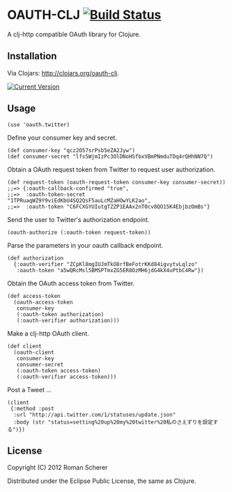 # OAUTH-CLJ [![Build Status](https://travis-ci.org/r0man/oauth-clj.png)](https://travis-ci.org/r0man/oauth-clj)

A clj-http compatible OAuth library for Clojure.

## Installation

Via Clojars: http://clojars.org/oauth-clj.

[![Current Version](https://clojars.org/oauth-clj/latest-version.svg)](https://clojars.org/oauth-clj)

## Usage

    (use 'oauth.twitter)

Define your consumer key and secret.

    (def consumer-key "qcz2O57srPsb5eZA2Jyw")
    (def consumer-secret "lfs5WjmIzPc3OlDNoHSfbxVBmPNmduTDq4rQHhNN7Q")

Obtain a OAuth request token from Twitter to request user authorization.

    (def request-token (oauth-request-token consumer-key consumer-secret))
    ;;=> {:oauth-callback-confirmed "true",
    ;;=>  :oauth-token-secret "1TPRuaqWZ9Y9viEdKbU4SQ2QsF5auLcMZaHOwYLK2ao",
    ;;=>  :oauth-token "C6FCXGYUIutgTZZP1EAAx2nT0cv8QO15K4EbjbzOmBs"}

Send the user to Twitter's authorization endpoint.

    (oauth-authorize (:oauth-token request-token))

Parse the parameters in your oauth callback endpoint.

    (def authorization
      {:oauth-verifier "ZCpKl8mgIUJmTkO8rfBeFotrKKd84igvytvLqlzo"
       :oauth-token "a5wQRcMsl5BMSPTmxZG5ER8OzMH6jdG4kX4uPtbC4Rw"})

Obtain the OAuth access token from Twitter.

    (def access-token
      (oauth-access-token
       consumer-key
       (:oauth-token authorization)
       (:oauth-verifier authorization)))

Make a clj-http OAuth client.

    (def client
      (oauth-client
       consumer-key
       consumer-secret
       (:oauth-token access-token)
       (:oauth-verifier access-token)))

Post a Tweet ...

    (client
     {:method :post
      :url "http://api.twitter.com/1/statuses/update.json"
      :body (str "status=setting%20up%20my%20twitter%20私のさえずりを設定する")})

## License

Copyright (C) 2012 Roman Scherer

Distributed under the Eclipse Public License, the same as Clojure.
